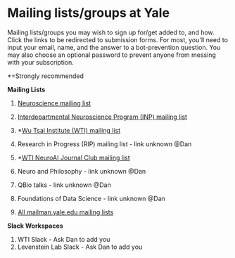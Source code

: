 # Mailing lists/groups at Yale

Mailing lists/groups you may wish to sign up for/get added to, and how. Click the links to be redirected to submission forms. For most, you'll need to input your email, name, and the answer to a bot-prevention question. You may also choose an optional password to prevent anyone from messing with your subscription.

*=Strongly recommended  

**Mailing Lists**
1. [Neuroscience mailing list](https://mailman.yale.edu/mailman/listinfo/neuroscience)
2. [Interdepartmental Neuroscience Program (INP) mailing list](https://mailman.yale.edu/mailman/listinfo/inp_general)
3. *[Wu Tsai Institute (WTI) mailing list](https://mailman.yale.edu/mailman/listinfo/wti-members)
4. Research in Progress (RIP) mailing list - link unknown @Dan
5. *[WTI NeuroAI Journal Club mailing list](https://mailman.yale.edu/mailman/listinfo/wti-neuro-ai-jc)
6. Neuro and Philosophy - link unknown @Dan
7. QBio talks - link unknown @Dan
8. Foundations of Data Science - link unknown @Dan


9. [All mailman.yale.edu mailing lists](https://mailman.yale.edu/mailman/listinfo/)


**Slack Workspaces**
1. WTI Slack - Ask Dan to add you
2. Levenstein Lab Slack - Ask Dan to add you
